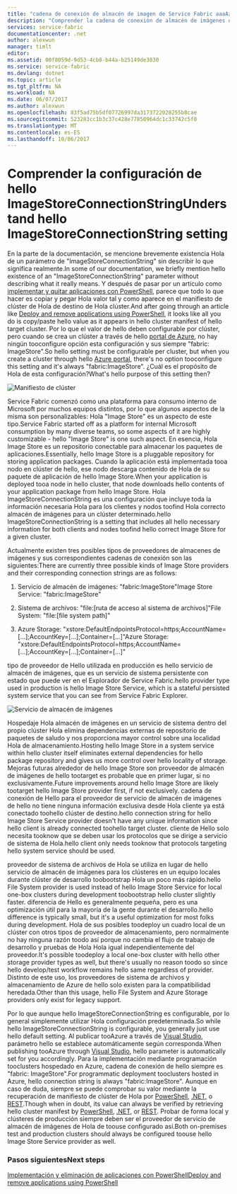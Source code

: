 ```yaml
---
title: "cadena de conexión de almacén de imagen de Service Fabric aaaAzure | Documentos de Microsoft"
description: "Comprender la cadena de conexión de almacén de imágenes de Hola"
services: service-fabric
documentationcenter: .net
author: alexwun
manager: timlt
editor: 
ms.assetid: 00f8059d-9d53-4cb8-b44a-b25149de3030
ms.service: service-fabric
ms.devlang: dotnet
ms.topic: article
ms.tgt_pltfrm: NA
ms.workload: NA
ms.date: 06/07/2017
ms.author: alexwun
ms.openlocfilehash: 83f5ad75b5df07726997da3173722028255b8cae
ms.sourcegitcommit: 523283cc1b3c37c428e77850964dc1c33742c5f0
ms.translationtype: MT
ms.contentlocale: es-ES
ms.lasthandoff: 10/06/2017
---
```

# <a name="understand-hello-imagestoreconnectionstring-setting"></a><span data-ttu-id="673b1-103">Comprender la configuración de hello ImageStoreConnectionString</span><span class="sxs-lookup"><span data-stu-id="673b1-103">Understand hello ImageStoreConnectionString setting</span></span>

<span data-ttu-id="673b1-104">En la parte de la documentación, se mencione brevemente existencia Hola de un parámetro de "ImageStoreConnectionString" sin describir lo que significa realmente.</span><span class="sxs-lookup"><span data-stu-id="673b1-104">In some of our documentation, we briefly mention hello existence of an "ImageStoreConnectionString" parameter without describing what it really means.</span></span> <span data-ttu-id="673b1-105">Y después de pasar por un artículo como [implementar y quitar aplicaciones con PowerShell][10], parece que todo lo que hacer es copiar y pegar Hola valor tal y como aparece en el manifiesto de clúster de Hola de destino de Hola clúster.</span><span class="sxs-lookup"><span data-stu-id="673b1-105">And after going through an article like [Deploy and remove applications using PowerShell][10], it looks like all you do is copy/paste hello value as it appears in hello cluster manifest of hello target cluster.</span></span> <span data-ttu-id="673b1-106">Por lo que el valor de hello deben configurable por clúster, pero cuando se crea un clúster a través de hello [portal de Azure][11], no hay ningún tooconfigure opción esta configuración y sus siempre "fabric: ImageStore".</span><span class="sxs-lookup"><span data-stu-id="673b1-106">So hello setting must be configurable per cluster, but when you create a cluster through hello [Azure portal][11], there's no option tooconfigure this setting and it's always "fabric:ImageStore".</span></span> <span data-ttu-id="673b1-107">¿Cuál es el propósito de Hola de esta configuración?</span><span class="sxs-lookup"><span data-stu-id="673b1-107">What's hello purpose of this setting then?</span></span>

![Manifiesto de clúster][img_cm]

<span data-ttu-id="673b1-109">Service Fabric comenzó como una plataforma para consumo interno de Microsoft por muchos equipos distintos, por lo que algunos aspectos de la misma son personalizables: Hola "Image Store" es un aspecto de este tipo.</span><span class="sxs-lookup"><span data-stu-id="673b1-109">Service Fabric started off as a platform for internal Microsoft consumption by many diverse teams, so some aspects of it are highly customizable - hello "Image Store" is one such aspect.</span></span> <span data-ttu-id="673b1-110">En esencia, Hola Image Store es un repositorio conectable para almacenar los paquetes de aplicaciones.</span><span class="sxs-lookup"><span data-stu-id="673b1-110">Essentially, hello Image Store is a pluggable repository for storing application packages.</span></span> <span data-ttu-id="673b1-111">Cuando la aplicación está implementada tooa nodo en clúster de hello, ese nodo descarga contenido de Hola de su paquete de aplicación de hello Image Store.</span><span class="sxs-lookup"><span data-stu-id="673b1-111">When your application is deployed tooa node in hello cluster, that node downloads hello contents of your application package from hello Image Store.</span></span> <span data-ttu-id="673b1-112">Hola ImageStoreConnectionString es una configuración que incluye toda la información necesaria Hola para los clientes y nodos toofind Hola correcto almacén de imágenes para un clúster determinado.</span><span class="sxs-lookup"><span data-stu-id="673b1-112">hello ImageStoreConnectionString is a setting that includes all hello necessary information for both clients and nodes toofind hello correct Image Store for a given cluster.</span></span>

<span data-ttu-id="673b1-113">Actualmente existen tres posibles tipos de proveedores de almacenes de imágenes y sus correspondientes cadenas de conexión son las siguientes:</span><span class="sxs-lookup"><span data-stu-id="673b1-113">There are currently three possible kinds of Image Store providers and their corresponding connection strings are as follows:</span></span>

1. <span data-ttu-id="673b1-114">Servicio de almacén de imágenes: "fabric:ImageStore"</span><span class="sxs-lookup"><span data-stu-id="673b1-114">Image Store Service: "fabric:ImageStore"</span></span>

2. <span data-ttu-id="673b1-115">Sistema de archivos: "file:[ruta de acceso al sistema de archivos]"</span><span class="sxs-lookup"><span data-stu-id="673b1-115">File System: "file:[file system path]"</span></span>

3. <span data-ttu-id="673b1-116">Azure Storage: "xstore:DefaultEndpointsProtocol=https;AccountName=[...];AccountKey=[...];Container=[...]"</span><span class="sxs-lookup"><span data-stu-id="673b1-116">Azure Storage: "xstore:DefaultEndpointsProtocol=https;AccountName=[...];AccountKey=[...];Container=[...]"</span></span>

<span data-ttu-id="673b1-117">tipo de proveedor de Hello utilizada en producción es hello servicio de almacén de imágenes, que es un servicio de sistema persistente con estado que puede ver en el Explorador de Service Fabric.</span><span class="sxs-lookup"><span data-stu-id="673b1-117">hello provider type used in production is hello Image Store Service, which is a stateful persisted system service that you can see from Service Fabric Explorer.</span></span> 

![Servicio de almacén de imágenes][img_is]

<span data-ttu-id="673b1-119">Hospedaje Hola almacén de imágenes en un servicio de sistema dentro del propio clúster Hola elimina dependencias externas de repositorio de paquetes de saludo y nos proporciona mayor control sobre una localidad Hola de almacenamiento.</span><span class="sxs-lookup"><span data-stu-id="673b1-119">Hosting hello Image Store in a system service within hello cluster itself eliminates external dependencies for hello package repository and gives us more control over hello locality of storage.</span></span> <span data-ttu-id="673b1-120">Mejoras futuras alrededor de hello Image Store son proveedor de almacén de imágenes de hello tootarget es probable que en primer lugar, si no exclusivamente.</span><span class="sxs-lookup"><span data-stu-id="673b1-120">Future improvements around hello Image Store are likely tootarget hello Image Store provider first, if not exclusively.</span></span> <span data-ttu-id="673b1-121">cadena de conexión de Hello para el proveedor de servicio de almacén de imágenes de hello no tiene ninguna información exclusiva desde Hola cliente ya está conectado toohello clúster de destino.</span><span class="sxs-lookup"><span data-stu-id="673b1-121">hello connection string for hello Image Store Service provider doesn't have any unique information since hello client is already connected toohello target cluster.</span></span> <span data-ttu-id="673b1-122">cliente de Hello solo necesita tooknow que se deben usar los protocolos que se dirige a servicio de sistema de Hola.</span><span class="sxs-lookup"><span data-stu-id="673b1-122">hello client only needs tooknow that protocols targeting hello system service should be used.</span></span>

<span data-ttu-id="673b1-123">proveedor de sistema de archivos de Hola se utiliza en lugar de hello servicio de almacén de imágenes para los clústeres en un equipo locales durante clúster de desarrollo toobootstrap Hola un poco más rápido.</span><span class="sxs-lookup"><span data-stu-id="673b1-123">hello File System provider is used instead of hello Image Store Service for local one-box clusters during development toobootstrap hello cluster slightly faster.</span></span> <span data-ttu-id="673b1-124">diferencia de Hello es generalmente pequeña, pero es una optimización útil para la mayoría de la gente durante el desarrollo.</span><span class="sxs-lookup"><span data-stu-id="673b1-124">hello difference is typically small, but it's a useful optimization for most folks during development.</span></span> <span data-ttu-id="673b1-125">Hola de sus posibles toodeploy un cuadro local de un clúster con otros tipos de proveedor de almacenamiento, pero normalmente no hay ninguna razón toodo así porque no cambia el flujo de trabajo de desarrollo y pruebas de Hola Hola igual independientemente del proveedor.</span><span class="sxs-lookup"><span data-stu-id="673b1-125">It's possible toodeploy a local one-box cluster with hello other storage provider types as well, but there's usually no reason toodo so since hello develop/test workflow remains hello same regardless of provider.</span></span> <span data-ttu-id="673b1-126">Distinto de este uso, los proveedores de sistema de archivos y almacenamiento de Azure de hello solo existen para la compatibilidad heredada.</span><span class="sxs-lookup"><span data-stu-id="673b1-126">Other than this usage, hello File System and Azure Storage providers only exist for legacy support.</span></span>

<span data-ttu-id="673b1-127">Por lo que aunque hello ImageStoreConnectionString es configurable, por lo general simplemente utilizar Hola configuración predeterminada.</span><span class="sxs-lookup"><span data-stu-id="673b1-127">So while hello ImageStoreConnectionString is configurable, you generally just use hello default setting.</span></span> <span data-ttu-id="673b1-128">Al publicar tooAzure a través de [Visual Studio][12], parámetro hello se establece automáticamente según corresponda.</span><span class="sxs-lookup"><span data-stu-id="673b1-128">When publishing tooAzure through [Visual Studio][12], hello parameter is automatically set for you accordingly.</span></span> <span data-ttu-id="673b1-129">Para la implementación mediante programación tooclusters hospedado en Azure, cadena de conexión de hello siempre es "fabric: ImageStore".</span><span class="sxs-lookup"><span data-stu-id="673b1-129">For programmatic deployment tooclusters hosted in Azure, hello connection string is always "fabric:ImageStore".</span></span> <span data-ttu-id="673b1-130">Aunque en caso de duda, siempre se puede comprobar su valor mediante la recuperación de manifiesto de clúster de Hola por [PowerShell](https://docs.microsoft.com/powershell/servicefabric/vlatest/get-servicefabricclustermanifest), [.NET](https://msdn.microsoft.com/library/azure/mt161375.aspx), o [REST](https://docs.microsoft.com/rest/api/servicefabric/get-a-cluster-manifest).</span><span class="sxs-lookup"><span data-stu-id="673b1-130">Though when in doubt, its value can always be verified by retrieving hello cluster manifest by [PowerShell](https://docs.microsoft.com/powershell/servicefabric/vlatest/get-servicefabricclustermanifest), [.NET](https://msdn.microsoft.com/library/azure/mt161375.aspx), or [REST](https://docs.microsoft.com/rest/api/servicefabric/get-a-cluster-manifest).</span></span> <span data-ttu-id="673b1-131">Probar de forma local y clústeres de producción siempre deben ser el proveedor de servicio de almacén de imágenes de Hola de toouse configurado así.</span><span class="sxs-lookup"><span data-stu-id="673b1-131">Both on-premises test and production clusters should always be configured toouse hello Image Store Service provider as well.</span></span>

### <a name="next-steps"></a><span data-ttu-id="673b1-132">Pasos siguientes</span><span class="sxs-lookup"><span data-stu-id="673b1-132">Next steps</span></span>
<span data-ttu-id="673b1-133">[Implementación y eliminación de aplicaciones con PowerShell][10]</span><span class="sxs-lookup"><span data-stu-id="673b1-133">[Deploy and remove applications using PowerShell][10]</span></span>

<!--Image references-->
[img_is]: ./media/service-fabric-image-store-connection-string/image_store_service.png
[img_cm]: ./media/service-fabric-image-store-connection-string/cluster_manifest.png

[10]: service-fabric-deploy-remove-applications.md
[11]: service-fabric-cluster-creation-via-portal.md
[12]: service-fabric-publish-app-remote-cluster.md
